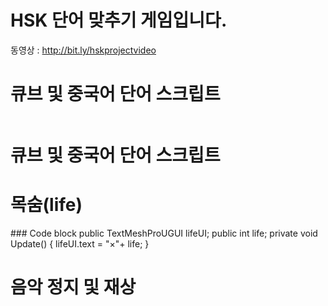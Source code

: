 # HSK 단어 맞추기 게임입니다. 
동영상 : http://bit.ly/hskprojectvideo
<h1> 큐브 및 중국어 단어 스크립트 </h1>
<img>
<h1> 큐브 및 중국어 단어 스크립트 </h1>
<h1>목숨(life)</h1>
### Code block
public TextMeshProUGUI lifeUI;
public int life;
private void Update()
{
    lifeUI.text = "×"+ life;
}
<h1>음악 정지 및 재상 </h1>

<h1></h1>
